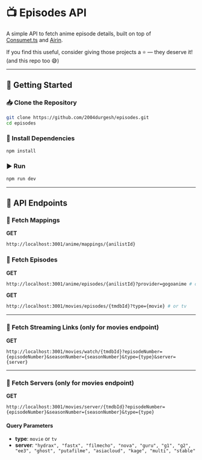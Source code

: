 # 📺 Episodes API

A simple API to fetch anime episode details, built on top of  
[Consumet.ts](https://github.com/consumet/consumet.ts) and [Airin](https://github.com/aniplaynow/airin).

If you find this useful, consider giving those projects a ⭐ — they deserve it! (and this repo too 😅)

---

## 🚀 Getting Started

### 📥 Clone the Repository

```sh
git clone https://github.com/2004durgesh/episodes.git
cd episodes
```

### 🔧 Install Dependencies

```sh
npm install
```

### ▶️ Run

```sh
npm run dev
```

---

## 📡 API Endpoints

### 🎯 Fetch Mappings

**GET**

```sh
http://localhost:3001/anime/mappings/{anilistId}
```

### 🎯 Fetch Episodes

**GET**

```sh
http://localhost:3001/anime/episodes/{anilistId}?provider=gogoanime # or zoro
```

**GET**

```sh
http://localhost:3001/movies/episodes/{tmdbId}?type={movie} # or tv
```

---

### 🎯 Fetch Streaming Links (only for movies endpoint)

**GET**

```
http://localhost:3001/movies/watch/{tmdbId}?episodeNumber={episodeNumber}&seasonNumber={seasonNumber}&type={type}&server={server}
```
---

### 🎯 Fetch Servers (only for movies endpoint)

**GET**

```
http://localhost:3001/movies/server/{tmdbId}?episodeNumber={episodeNumber}&seasonNumber={seasonNumber}&type={type}
```

#### Query Parameters

- **type**: `movie` or `tv`
- **server**: `"hydrax", "fastx", "filmecho", "nova", "guru", "g1", "g2", "ee3", "ghost", "putafilme", "asiacloud", "kage", "multi", "stable"`